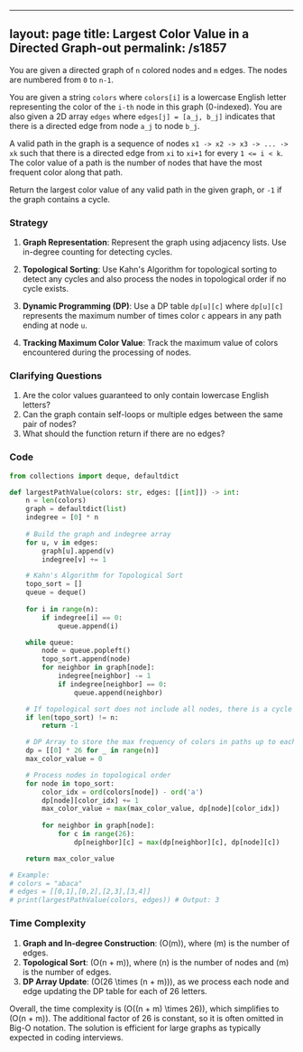 
---
layout: page
title:  Largest Color Value in a Directed Graph-out
permalink: /s1857
---

You are given a directed graph of `n` colored nodes and `m` edges. The nodes are numbered from `0` to `n-1`.

You are given a string `colors` where `colors[i]` is a lowercase English letter representing the color of the `i-th` node in this graph (0-indexed). You are also given a 2D array `edges` where `edges[j] = [a_j, b_j]` indicates that there is a directed edge from node `a_j` to node `b_j`.

A valid path in the graph is a sequence of nodes `x1 -> x2 -> x3 -> ... -> xk` such that there is a directed edge from `xi` to `xi+1` for every `1 <= i < k`. The color value of a path is the number of nodes that have the most frequent color along that path.

Return the largest color value of any valid path in the given graph, or `-1` if the graph contains a cycle.

### Strategy

1. **Graph Representation**: Represent the graph using adjacency lists. Use in-degree counting for detecting cycles.

2. **Topological Sorting**: Use Kahn's Algorithm for topological sorting to detect any cycles and also process the nodes in topological order if no cycle exists.

3. **Dynamic Programming (DP)**: Use a DP table `dp[u][c]` where `dp[u][c]` represents the maximum number of times color `c` appears in any path ending at node `u`.

4. **Tracking Maximum Color Value**: Track the maximum value of colors encountered during the processing of nodes.

### Clarifying Questions

1. Are the color values guaranteed to only contain lowercase English letters?
2. Can the graph contain self-loops or multiple edges between the same pair of nodes?
3. What should the function return if there are no edges?

### Code

```python
from collections import deque, defaultdict

def largestPathValue(colors: str, edges: [[int]]) -> int:
    n = len(colors)
    graph = defaultdict(list)
    indegree = [0] * n
    
    # Build the graph and indegree array
    for u, v in edges:
        graph[u].append(v)
        indegree[v] += 1

    # Kahn's Algorithm for Topological Sort
    topo_sort = []
    queue = deque()
    
    for i in range(n):
        if indegree[i] == 0:
            queue.append(i)

    while queue:
        node = queue.popleft()
        topo_sort.append(node)
        for neighbor in graph[node]:
            indegree[neighbor] -= 1
            if indegree[neighbor] == 0:
                queue.append(neighbor)

    # If topological sort does not include all nodes, there is a cycle
    if len(topo_sort) != n:
        return -1

    # DP Array to store the max frequency of colors in paths up to each node
    dp = [[0] * 26 for _ in range(n)]
    max_color_value = 0

    # Process nodes in topological order
    for node in topo_sort:
        color_idx = ord(colors[node]) - ord('a')
        dp[node][color_idx] += 1
        max_color_value = max(max_color_value, dp[node][color_idx])
        
        for neighbor in graph[node]:
            for c in range(26):
                dp[neighbor][c] = max(dp[neighbor][c], dp[node][c])

    return max_color_value

# Example:
# colors = "abaca"
# edges = [[0,1],[0,2],[2,3],[3,4]]
# print(largestPathValue(colors, edges)) # Output: 3
```

### Time Complexity

1. **Graph and In-degree Construction**: \(O(m)\), where \(m\) is the number of edges.
2. **Topological Sort**: \(O(n + m)\), where \(n\) is the number of nodes and \(m\) is the number of edges.
3. **DP Array Update**: \(O(26 \times (n + m))\), as we process each node and edge updating the DP table for each of 26 letters.

Overall, the time complexity is \(O((n + m) \times 26)\), which simplifies to \(O(n + m)\). The additional factor of 26 is constant, so it is often omitted in Big-O notation. The solution is efficient for large graphs as typically expected in coding interviews.